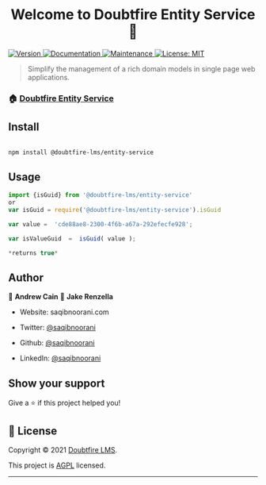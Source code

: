
<h1  align="center">Welcome to Doubtfire Entity Service 👋</h1>


<p>

<a  href="https://www.npmjs.com/package/@doubtfire-lms/entity-service"  target="_blank">

<img  alt="Version"  src="https://img.shields.io/npm/v/@doubtfire-lms/entity-service.svg">

</a>

<a  href="https://github.com/doubtfire-lms/entity-service#readme"  target="_blank">

<img  alt="Documentation"  src="https://img.shields.io/badge/documentation-yes-brightgreen.svg"  />

</a>

<a  href="https://github.com/doubtfire-lms/entity-service/graphs/commit-activity"  target="_blank">

<img  alt="Maintenance"  src="https://img.shields.io/badge/Maintained%3F-yes-green.svg"  />

</a>

<a  href="https://github.com/doubtfire-lms/entity-service/blob/master/LICENSE"  target="_blank">

<img  alt="License: MIT"  src="https://img.shields.io/github/license/doubtfire-lms/entity-service"  />

</a>


</p>

  

> Simplify the management of a rich domain models in single page web applications.

  

### 🏠 [Doubtfire Entity Service](https://www.npmjs.com/package/@doubtfire-lms/entity-service)

  

## Install

  

```sh

npm install @doubtfire-lms/entity-service

```

  

## Usage

  

```javascript
import {isGuid} from '@doubtfire-lms/entity-service'
or
var isGuid = require('@doubtfire-lms/entity-service').isGuid

var value =  'cde88ae8-2300-4f6b-a67a-292efecfe928';

var isValueGuid  =  isGuid( value );

*returns true*

```

  

## Author

  

👤 **Andrew Cain**
👤 **Jake Renzella**

  

* Website: saqibnoorani.com

* Twitter: [@saqibnoorani](https://twitter.com/saqibnoorani)

* Github: [@saqibnoorani](https://github.com/saqibnoorani)

* LinkedIn: [@saqibnoorani](https://linkedin.com/in/saqibnoorani)

  

## Show your support

  

Give a ⭐️ if this project helped you!

  

## 📝 License

  

Copyright © 2021 [Doubtfire LMS](https://github.com/doubtfire-lms).<br  />

This project is [AGPL](https://github.com/doubtfire-lms/entity-service/blob/master/LICENSE) licensed.

***